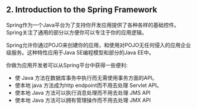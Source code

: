 ## 2. Introduction to the Spring Framework

Spring作为一个Java平台为了支持你开发应用提供了各种各样的基础控件。Spring关注了通用的部分以方便你可以专注于你的应用逻辑。

Spring允许你通过POJO来创建你的应用，和使用对POJO无任何侵入的应用企业级服务。这种特性应用于Java SE编程模型和部分的Java EE中。

你做为应用开发者可以从Spring平台中获得一些便利:

- 使 Java 方法在数据库事务中执行而无需使用事务方面的API。
- 使本地 java 方法成为http endpoint而不用去处理 Servlet API。
- 使本地 Java 方法可以执行消息处理而不用去处理 JMS API
- 使本地 Java 方法可以拥有管理操作而不用去处理 JMX API